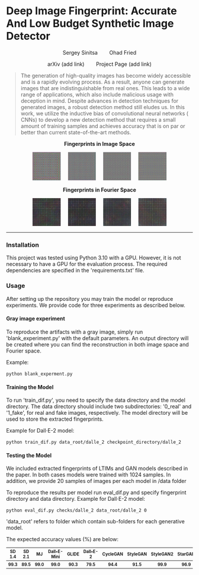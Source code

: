 # Deep Image Fingerprint: Accurate And Low Budget Synthetic Image Detector

<p align="center"> Sergey Sinitsa &nbsp;&nbsp;&nbsp;&nbsp;&nbsp;&nbsp; Ohad Fried</p>

<p align="center"> arXiv (add link) &nbsp;&nbsp;&nbsp;&nbsp;&nbsp;&nbsp; Project Page (add link)</p>

> The generation of high-quality images has become widely accessible and is a rapidly evolving process. As a result,
> anyone can generate images that are indistinguishable from real ones. This leads to a wide range of applications, which
> also include malicious usage with deception in mind. Despite advances in detection techniques for generated images, a
> robust detection method still eludes us. In this work, we utilize the inductive bias of convolutional neural networks (
> CNNs) to develop a new detection method that requires a small amount of training samples and achieves accuracy that is
> on par or better than current state-of-the-art methods.

<p align="center">
  <strong> Fingerprints in Image Space </strong>
</p>

<p align="center">
  <img src="./repo_images/finger_dalle_2.png" width="15%"  alt="Dall&#x2022;E-2" />
    &nbsp; &nbsp;
  <img src="./repo_images/finger_sd14.png" width="15%"  alt="Stable Diffusion 1.4" />
    &nbsp; &nbsp;
  <img src="./repo_images/finger_mj.png" width="15%"  alt="MidJourney" />
    &nbsp; &nbsp;
  <img src="./repo_images/finger_dalle_mini.png" width="15%"  alt="Dall&#x2022;E-Mini" />
</p>
<p align="center">
  <strong> Fingerprints in Fourier Space </strong>
</p>
<p align="center">
  <img src="./repo_images/fingerFFT_dalle_2.png" width="15%"  alt="Dall&#x2022;E-2" />
    &nbsp; &nbsp;
  <img src="./repo_images/fingerFFT_sd14.png" width="15%"  alt="Stable Diffusion 1.4" />
    &nbsp; &nbsp;
  <img src="./repo_images/fingerFFT_mj.png" width="15%"  alt="MidJourney" />
    &nbsp; &nbsp;
  <img src="./repo_images/fingerFFT_dalle_mini.png" width="15%"  alt="Dall&#x2022;E-Mini" />
</p>

<p align="center"> <hr> </p>

### Installation

This project was tested using Python 3.10 with a GPU. However, it is not necessary to have a GPU for the evaluation
process.
The required dependencies are specified in the 'requirements.txt' file.

### Usage

After setting up the repository you may train the model or reproduce experiments.
We provide code for three experiments as described below.

#### Gray image experiment

To reproduce the artifacts with a gray image, simply run 'blank_experiment.py' with the default parameters.
An output directory will be created where you can find the reconstruction in both image space and Fourier space.

Example:

```
python blank_experment.py
```

#### Training the Model

To run 'train_dif.py', you need to specify the data directory and the model directory.
The data directory should include two subdirectories: '0_real' and '1_fake', for real and fake images, respectively. The
model directory will be used to store the extracted fingerprints.

Example for Dall$\cdot$E-2 model:

```
python train_dif.py data_root/dalle_2 checkpoint_directory/dalle_2
```

#### Testing the Model

We included extracted fingerprints of LTIMs and GAN models described in the paper.
In both cases models were trained with 1024 samples. In addition, we provide 20 samples of images per each model in /data folder

To reproduce the results per model run eval_dif.py and specify fingerprint directory and data directory.
Example for Dall$\cdot$E-2 model:

```
python eval_dif.py checks/dalle_2 data_root/dalle_2 0
```

'data_root' refers to folder which contain sub-folders for each generative model.

The expected accuracy values (%) are below:

<p align="center"><table style='font-size:80%'>
  <tr>
    <th>SD 1.4</th>
    <th>SD 2.1</th>
    <th>MJ</th>
    <th>Dall&#x2022;E-Mini</th>
    <th>GLIDE</th>
    <th>Dall&#x2022;E-2</th>
    <th>CycleGAN</th>
    <th>StyleGAN</th>
    <th>StyleGAN2</th>
    <th>StarGAN</th>
    <th>BigGAN</th>
    <th>GauGAN</th>
    <th>ProGAN</th>
  </tr>
  <tr>
    <th>99.3</th>
    <th>89.5</th>
    <th>99.0</th>
    <th>99.0</th>
    <th>90.3</th>
    <th>79.5</th>
    <th>94.4</th>
    <th>91.5</th>
    <th>99.9</th>
    <th>96.9</th>
    <th>91.8</th>
    <th>92.6</th>
    <th>57.7</th>
  </tr>
</table> </p>

